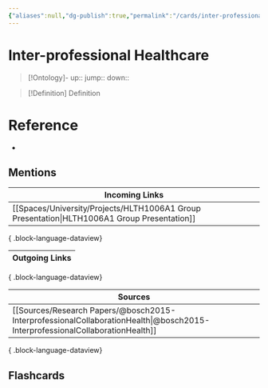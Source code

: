 ```yaml
---
{"aliases":null,"dg-publish":true,"permalink":"/cards/inter-professional-healthcare/","dgPassFrontmatter":true}
---
```


# Inter-professional Healthcare

> [!Ontology]-
> up:: 
> jump::
> down:: 

> [!Definition] Definition

# Reference

- 

## Mentions

| Incoming Links                                                                                 |
| ---------------------------------------------------------------------------------------------- |
| [[Spaces/University/Projects/HLTH1006A1 Group Presentation\|HLTH1006A1 Group Presentation]] |

{ .block-language-dataview}

| Outgoing Links |
| -------------- |

{ .block-language-dataview}

| Sources                                                                                                                         |
| ------------------------------------------------------------------------------------------------------------------------------- |
| [[Sources/Research Papers/@bosch2015-InterprofessionalCollaborationHealth\|@bosch2015-InterprofessionalCollaborationHealth]] |

{ .block-language-dataview}

## Flashcards